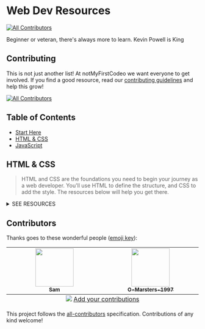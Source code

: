 # Web Dev Resources
<!-- ALL-CONTRIBUTORS-BADGE:START - Do not remove or modify this section -->
[![All Contributors](https://img.shields.io/badge/all_contributors-2-orange.svg?style=flat-square)](#contributors)

<!-- ALL-CONTRIBUTORS-BADGE:END -->

Beginner or veteran, there's always more to learn. Kevin Powell is King

## Contributing

This is not just another list! At notMyFirstCodeo we want everyone to get involved. If you find a good resource, read our [contributing guidelines](./CONTRIBUTING.md) and help this grow!

<!-- ALL-CONTRIBUTORS-BADGE:START - Do not remove or modify this section -->

[![All Contributors](https://img.shields.io/badge/all_contributors-1-orange.svg?style=flat-square)](#contributors-)

<!-- ALL-CONTRIBUTORS-BADGE:END -->

<!-- Add dropdown hidden sections for each of the points with a brief description about each one -->

## Table of Contents

- [Start Here](#start-here)
- [HTML & CSS](#html--css)
- [JavaScript](#javascript)

## HTML & CSS

> HTML and CSS are the foundations you need to begin your journey as a web developer. You'll use HTML to define the structure, and CSS to add the style. The resources below will help you get there.

<details><summary>SEE RESOURCES</summary>
<br>
<p>

| Website                                                                                           | Description                                                                                                                     |
| ------------------------------------------------------------------------------------------------- | ------------------------------------------------------------------------------------------------------------------------------- |
| [freeCodeCamp](https://www.freecodecamp.org/learn)                                                | Free course to learn Web Development.                                                                                           |
| [Interneting Is Hard](https://www.internetingishard.com)                                          | Friendly web development tutorials for complete beginners.                                                                      |
| [Learn to Code HTML & CSS](https://learn.shayhowe.com)                                            | The guide covers a variety of web design and development topics, ranging from beginner to advanced skill levels.                |
| [HTML Elements](https://developer.mozilla.org/en-US/docs/Web/HTML/Element)                        | HTML elements reference by MDN.                                                                                                 |
| [HTML Entity](https://css-tricks.com/snippets/html/glyphs/)                                       | HTML Entity Reference by CSS-Tricks.                                                                                            |
| [HTML Shark](https://html-shark.com)                                                              | Smart moves and dirty tricks for coding websites, effects and elements in HTML.                                                 |
| [CSS3 Properties](https://developer.mozilla.org/en-US/docs/Web/CSS/Reference)                     | CSS reference by MDN.                                                                                                           |
| [CSS Reference](https://cssreference.io)                                                          | A free visual guide to CSS.                                                                                                     |
| [CSS Layout](https://csslayout.io)                                                                | A collection of popular layouts and patterns made with CSS.                                                                     |
| [Modern CSS Solutions](https://moderncss.dev)                                                     | A series examining modern CSS solutions to problems.                                                                            |
| [CSS Diner](https://flukeout.github.io)                                                           | A fun game to help you learn and practice CSS selectors.                                                                        |
| [Flexbox Froggy](https://flexboxfroggy.com)                                                       | A game that helps you to learn CSS Flex.                                                                                        |
| [CSS TRICKS - Flexbox](https://css-tricks.com/snippets/css/a-guide-to-flexbox/)                   | A Complete Guide to Flexbox.                                                                                                    |
| [Grid by Example](https://gridbyexample.com)                                                      | Everything you need to learn CSS Grid Layout.                                                                                   |
| [Grid Garden](https://cssgridgarden.com)                                                          | A game for learning CSS Grid.                                                                                                   |
| [CSS TRICKS - A Complete Guide to Grid](https://css-tricks.com/snippets/css/complete-guide-grid/) | A comprehensive guide to CSS grid, focusing on all the settings both for the grid parent container and the grid child elements. |
| [Learn CSS Grid](https://learncssgrid.com)                                                        | A comprehensive guide to help you understand and learn CSS Grid Layout, by Jonathan Suh.                                        |
| [Can I Use](https://caniuse.com)                                                                  | Up-to-date browser support tables for support of front-end web technologies on desktop and mobile web browsers.                 |
| [CSS Effects](https://emilkowalski.github.io/css-effects-snippets/)                               | CSS Animations.                                                                                                                 |
| [Keyframes](https://keyframes.app)                                                                | Create basic or complex CSS @keyframe animations with a visual timeline editor.                                                 |
| [Animista](https://animista.net)                                                                  | Play with a collection of ready to use CSS animations.                                                                          |
| [BEM](https://9elements.com/bem-cheat-sheet)                                                      | BEM naming cheat sheet.                                                                                                         |
| [Autoprefixer](https://autoprefixer.github.io)                                                    | Autoprefixer is a PostCSS plugin which parses your CSS and adds vendor prefixes.                                                |
| [CSS Formatter](https://www.cleancss.com/css-beautify/)                                           | Online CSS Formatter, CSS Beautifier.                                                                                           |
| [Placeholder](https://placeholder.com)                                                            | How To Use Our Placeholders. Just specify the image size after our URL and you'll get a placeholder image.                      |
| [DevProjects](https://www.codementor.io/projects/html_css)                                        | Practice your coding skills with free HTML/CSS projects. Projects vary from beginner to advanced level.                         |
| [HTML Cheat Sheet](https://www.interviewbit.com/html-cheat-sheet/)                                | A Complete HTML Cheat Sheet to help you master HTML.                                                                            |
| [CSS Cheat Sheet](https://www.interviewbit.com/css-cheat-sheet/)                                  | Brush up on your CSS Skills with this comprehensive Cheat Sheet.                                                                |
| [HTML and HTML5 Interview Questions](https://www.interviewbit.com/html-interview-questions/)      | A Complete list of HTML Interview Questions to help you ace your interview.                                                     |

</p>

<div align="right">
    <b><a href="#table-of-contents">Back To Top</a></b>
</div>
</details>

## Contributors

Thanks goes to these wonderful people ([emoji key](https://allcontributors.org/docs/en/emoji-key)):

<!-- ALL-CONTRIBUTORS-LIST:START - Do not remove or modify this section -->
<!-- prettier-ignore-start -->
<!-- markdownlint-disable -->
<table>
  <tbody>
    <tr>
      <td align="center" valign="top" width="14.28%"><a href="https://www.sf-adams.com/"><img src="https://avatars.githubusercontent.com/u/35069870?v=4" width="100px;" alt=""/><br /><sub><b>Sam</b></sub></a></td>
      <td align="center" valign="top" width="14.28%"><a href="https://github.com/O-Marsters-1997"><img src="https://avatars.githubusercontent.com/u/72571979?v=4" width="100px;" alt=""/><br /><sub><b>O-Marsters-1997</b></sub></a></td>
    </tr>
  </tbody>
  <tfoot>
    <tr>
      <td align="center" size="13px" colspan="7">
        <img src="https://raw.githubusercontent.com/all-contributors/all-contributors-cli/1b8533af435da9854653492b1327a23a4dbd0a10/assets/logo-small.svg">
          <a href="https://all-contributors.js.org/docs/en/bot/usage">Add your contributions</a>
        </img>
      </td>
    </tr>
  </tfoot>
</table>

<!-- markdownlint-restore -->
<!-- prettier-ignore-end -->

<!-- ALL-CONTRIBUTORS-LIST:END -->
<!-- prettier-ignore-start -->
<!-- markdownlint-disable -->

<!-- markdownlint-restore -->
<!-- prettier-ignore-end -->

<!-- ALL-CONTRIBUTORS-LIST:END -->

This project follows the [all-contributors](https://github.com/all-contributors/all-contributors) specification. Contributions of any kind welcome!
